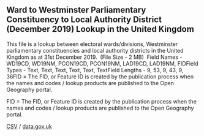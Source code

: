 ## Ward to Westminster Parliamentary Constituency to Local Authority District (December 2019) Lookup in the United Kingdom

This file is a lookup between electoral wards/divisions, Westminster parliamentary constituencies and local authority districts in the United Kingdom as at 31st December 2019.  (File Size - 2 MB)  Field Names - WD19CD, WD19NM, PCON19CD, PCON19NM, LAD19CD, LAD19NM, FIDField Types - Text, Text, Text, Text, Text, TextField Lengths - 9, 53, 9, 43, 9, 36FID = The FID, or Feature ID is created by
the publication process when the names and codes / lookup products are
published to the Open Geography portal. 

FID = The FID, or Feature ID is created by
the publication process when the names and codes / lookup products are
published to the Open Geography portal. 

[CSV](csv/163.csv) / [data.gov.uk](https://data.gov.uk/dataset/700e207d-f747-4899-a83c-44575097c694/ward-to-westminster-parliamentary-constituency-to-local-authority-district-december-2019-lookup-in-the-united-kingdom)

